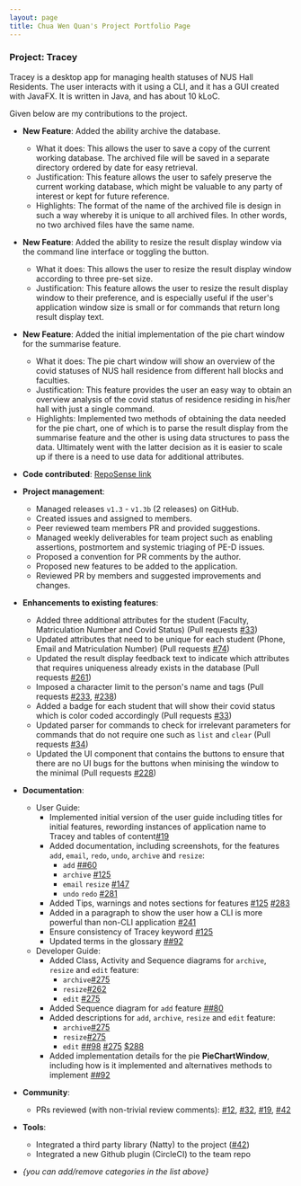 ```yaml
---
layout: page
title: Chua Wen Quan's Project Portfolio Page
---
```


### Project: Tracey

Tracey is a desktop app for managing health statuses of NUS Hall Residents. The user interacts with it using a CLI, and it has a GUI created with JavaFX. It is written in Java, and has about 10 kLoC.

Given below are my contributions to the project.

* **New Feature**: Added the ability archive the database.
  * What it does: This allows the user to save a copy of the current working database. The archived file will be saved in a separate directory ordered by date for easy retrieval.
  * Justification: This feature allows the user to safely preserve the current working database, which might be valuable to any party of interest or kept for future reference.
  * Highlights: The format of the name of the archived file is design in such a way whereby it is unique to all archived files. In other words, no two archived files have the same name.

* **New Feature**: Added the ability to resize the result display window via the command line interface or toggling the button.
  * What it does: This allows the user to resize the result display window according to three pre-set size.
  * Justification: This feature allows the user to resize the result display window to their preference, and is especially useful if the user's application window size is small or for commands that return long result display text.

* **New Feature**: Added the initial implementation of the pie chart window for the summarise feature.
  * What it does: The pie chart window will show an overview of the covid statuses of NUS hall residence from different hall blocks and faculties.
  * Justification: This feature provides the user an easy way to obtain an overview analysis of the covid status of residence residing in his/her hall with just a single command.
  * Highlights: Implemented two methods of obtaining the data needed for the pie chart, one of which is to parse the result display from the summarise feature and the other is using data structures to pass the data. Ultimately went with the latter decision as it is easier to scale up if there is a need to use data for additional attributes.

* **Code contributed**: [RepoSense link](https://nus-cs2103-ay2122s2.github.io/tp-dashboard/?search=cwq2326&breakdown=true&sort=groupTitle&sortWithin=title&since=2022-02-18&timeframe=commit&mergegroup=&groupSelect=groupByRepos&checkedFileTypes=docs~functional-code~test-code~other)

* **Project management**:
  * Managed releases `v1.3` - `v1.3b` (2 releases) on GitHub.
  * Created issues and assigned to members.
  * Peer reviewed team members PR and provided suggestions.
  * Managed weekly deliverables for team project such as enabling assertions, postmortem and systemic triaging of PE-D issues.
  * Proposed a convention for PR comments by the author.
  * Proposed new features to be added to the application.
  * Reviewed PR by members and suggested improvements and changes.

* **Enhancements to existing features**:
  * Added three additional attributes for the student (Faculty, Matriculation Number and Covid Status) (Pull requests [\#33]())
  * Updated attributes that need to be unique for each student (Phone, Email and Matriculation Number) (Pull requests [\#74]())
  * Updated the result display feedback text to indicate which attributes that requires uniqueness already exists in the database (Pull requests [\#261]())
  * Imposed a character limit to the person's name and tags (Pull requests [\#233](), [\#238]())
  * Added a badge for each student that will show their covid status which is color coded accordingly (Pull requests [\#33]())
  * Updated parser for commands to check for irrelevant parameters for commands that do not require one such as `list` and `clear` (Pull requests [\#34]())
  * Updated the UI component that contains the buttons to ensure that there are no UI bugs for the buttons when minising the window to the minimal (Pull requests [\#228]())

* **Documentation**:
  * User Guide:
    * Implemented initial version of the user guide including titles for initial features, rewording instances of application name to Tracey and tables of content[\#19]()
    * Added documentation, including screenshots, for the features `add`, `email`, `redo`, `undo`, `archive` and `resize`:
      * `add` [\##60]()
      * `archive` [\#125]()
      * `email` `resize` [\#147]()
      * `undo` `redo` [\#281]()
    * Added Tips, warnings and notes sections for features [\#125]() [\#283]()
    * Added in a paragraph to show the user how a CLI is more powerful than non-CLI application [\#241]()
    * Ensure consistency of Tracey keyword [\#125]()
    * Updated terms in the glossary [\##92]()
  * Developer Guide:
    * Added Class, Activity and Sequence diagrams for `archive`, `resize` and `edit` feature:
      * `archive`[\#275]()
      * `resize`[\#262]()
      * `edit` [\#275]()
    * Added Sequence diagram for `add` feature [\##80]() 
    * Added descriptions for `add`, `archive`, `resize` and `edit` feature: 
      * `archive`[\#275]()
      * `resize`[\#275]()
      * `edit` [\##98]() [\#275]() [\$288]()
    * Added implementation details for the pie **PieChartWindow**, including how is it implemented and alternatives methods to implement [\##92]()

* **Community**:
  * PRs reviewed (with non-trivial review comments): [\#12](), [\#32](), [\#19](), [\#42]()

* **Tools**:
  * Integrated a third party library (Natty) to the project ([\#42]())
  * Integrated a new Github plugin (CircleCI) to the team repo

* _{you can add/remove categories in the list above}_

